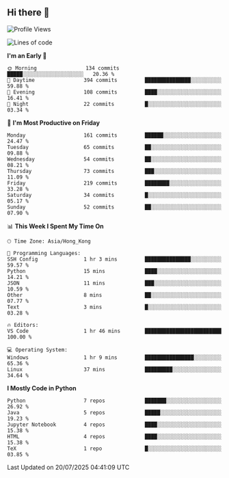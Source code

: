 ## Hi there 👋

<!--
**gessiegulugulu/gessiegulugulu** is a ✨ _special_ ✨ repository because its `README.md` (this file) appears on your GitHub profile.

Here are some ideas to get you started:

- 🔭 I’m currently working on ...
- 🌱 I’m currently learning ...
- 👯 I’m looking to collaborate on ...
- 🤔 I’m looking for help with ...
- 💬 Ask me about ...
- 📫 How to reach me: ...
- 😄 Pronouns: ...
- ⚡ Fun fact: ...
-->

<!--START_SECTION:waka-->
![Profile Views](http://img.shields.io/badge/Profile%20Views-7-blue)

![Lines of code](https://img.shields.io/badge/From%20Hello%20World%20I%27ve%20Written-3.6%20million%20lines%20of%20code-blue)

**I'm an Early 🐤** 

```text
🌞 Morning                134 commits         █████░░░░░░░░░░░░░░░░░░░░   20.36 % 
🌆 Daytime                394 commits         ███████████████░░░░░░░░░░   59.88 % 
🌃 Evening                108 commits         ████░░░░░░░░░░░░░░░░░░░░░   16.41 % 
🌙 Night                  22 commits          █░░░░░░░░░░░░░░░░░░░░░░░░   03.34 % 
```
📅 **I'm Most Productive on Friday** 

```text
Monday                   161 commits         ██████░░░░░░░░░░░░░░░░░░░   24.47 % 
Tuesday                  65 commits          ██░░░░░░░░░░░░░░░░░░░░░░░   09.88 % 
Wednesday                54 commits          ██░░░░░░░░░░░░░░░░░░░░░░░   08.21 % 
Thursday                 73 commits          ███░░░░░░░░░░░░░░░░░░░░░░   11.09 % 
Friday                   219 commits         ████████░░░░░░░░░░░░░░░░░   33.28 % 
Saturday                 34 commits          █░░░░░░░░░░░░░░░░░░░░░░░░   05.17 % 
Sunday                   52 commits          ██░░░░░░░░░░░░░░░░░░░░░░░   07.90 % 
```


📊 **This Week I Spent My Time On** 

```text
🕑︎ Time Zone: Asia/Hong_Kong

💬 Programming Languages: 
SSH Config               1 hr 3 mins         ███████████████░░░░░░░░░░   59.57 % 
Python                   15 mins             ████░░░░░░░░░░░░░░░░░░░░░   14.21 % 
JSON                     11 mins             ███░░░░░░░░░░░░░░░░░░░░░░   10.59 % 
Other                    8 mins              ██░░░░░░░░░░░░░░░░░░░░░░░   07.77 % 
Text                     3 mins              █░░░░░░░░░░░░░░░░░░░░░░░░   03.28 % 

🔥 Editors: 
VS Code                  1 hr 46 mins        █████████████████████████   100.00 % 

💻 Operating System: 
Windows                  1 hr 9 mins         ████████████████░░░░░░░░░   65.36 % 
Linux                    37 mins             █████████░░░░░░░░░░░░░░░░   34.64 % 
```

**I Mostly Code in Python** 

```text
Python                   7 repos             ███████░░░░░░░░░░░░░░░░░░   26.92 % 
Java                     5 repos             █████░░░░░░░░░░░░░░░░░░░░   19.23 % 
Jupyter Notebook         4 repos             ████░░░░░░░░░░░░░░░░░░░░░   15.38 % 
HTML                     4 repos             ████░░░░░░░░░░░░░░░░░░░░░   15.38 % 
TeX                      1 repo              █░░░░░░░░░░░░░░░░░░░░░░░░   03.85 % 
```




 Last Updated on 20/07/2025 04:41:09 UTC
<!--END_SECTION:waka-->
